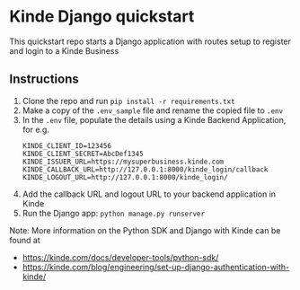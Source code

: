 # Kinde Django quickstart
This quickstart repo starts a Django application with routes setup to register and login to a Kinde Business

## Instructions
1. Clone the repo and run `pip install -r requirements.txt`
1. Make a copy of the `.env_sample` file and rename the copied file to `.env`
1. In the `.env` file, populate the details using a Kinde Backend Application, for e.g.
    ```
    KINDE_CLIENT_ID=123456
    KINDE_CLIENT_SECRET=AbcDef1345
    KINDE_ISSUER_URL=https://mysuperbusiness.kinde.com
    KINDE_CALLBACK_URL=http://127.0.0.1:8000/kinde_login/callback
    KINDE_LOGOUT_URL=http://127.0.0.1:8000/kinde_login/
    ```
1. Add the callback URL and logout URL to your backend application in Kinde
1. Run the Django app: `python manage.py runserver`

Note: 
More information on the Python SDK and Django with Kinde can be found at
- https://kinde.com/docs/developer-tools/python-sdk/
- https://kinde.com/blog/engineering/set-up-django-authentication-with-kinde/
